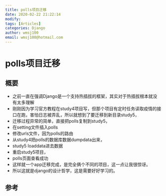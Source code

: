 ```yaml
---
title: polls项目迁移
date: 2020-02-22 21:22:14
modify: 
tags: [Articles]
categories: Django
author: wmsj100
email: wmsj100@hotmail.com
---
```


# polls项目迁移

## 概要

- 之前一直在强调Django是一个支持热插拔的框架，其实对于热插拔根本就没有太多理解
- 刚刚因为学习官方教程在study4项目写，但那个项目有定时任务读取疫情的接口在跑，害怕日志被弄乱，所以就想到了要迁移到新目录study5，
- 迁移过程异常的简单，直接把polls复制到study5，
- 在setting文件插入polls
- 修改urls文件，因为polls的路由
- 从study4把polls的数据库数据dumpdata出来，
- study5 loaddata进去数据
- 重启study5项目，
- polls页面查看成功
- 这样就一个app迁移完成，是完全俩个不同的项目，这一点让我很惊讶。
- 所以这就是django的设计哲学，这是需要好好学习的。

## 参考

